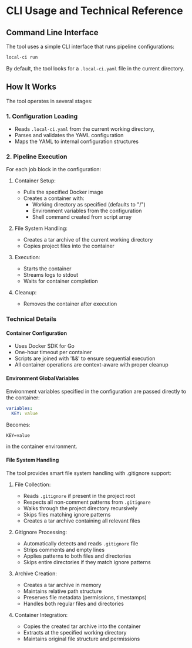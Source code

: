# CLI Usage and Technical Reference

## Command Line Interface

The tool uses a simple CLI interface that runs pipeline configurations:

```bash
local-ci run
```

By default, the tool looks for a `.local-ci.yaml` file in the current directory.

## How It Works

The tool operates in several stages:

### 1. Configuration Loading
- Reads `.local-ci.yaml` from the current working directory, 
- Parses and validates the YAML configuration
- Maps the YAML to internal configuration structures

### 2. Pipeline Execution
For each job block in the configuration:

1. Container Setup:
    - Pulls the specified Docker image
    - Creates a container with:
        - Working directory as specified (defaults to "/")
        - Environment variables from the configuration
        - Shell command created from script array

2. File System Handling:
    - Creates a tar archive of the current working directory
    - Copies project files into the container

3. Execution:
    - Starts the container
    - Streams logs to stdout
    - Waits for container completion

4. Cleanup:
    - Removes the container after execution

### Technical Details

#### Container Configuration
- Uses Docker SDK for Go
- One-hour timeout per container
- Scripts are joined with '&&' to ensure sequential execution
- All container operations are context-aware with proper cleanup

#### Environment GlobalVariables
Environment variables specified in the configuration are passed directly to the container:
```yaml
variables:
  KEY: value
```
Becomes:
```
KEY=value
```
in the container environment.

#### File System Handling
The tool provides smart file system handling with .gitignore support:

1. File Collection:
    - Reads `.gitignore` if present in the project root
    - Respects all non-comment patterns from `.gitignore`
    - Walks through the project directory recursively
    - Skips files matching ignore patterns
    - Creates a tar archive containing all relevant files

2. Gitignore Processing:
    - Automatically detects and reads `.gitignore` file
    - Strips comments and empty lines
    - Applies patterns to both files and directories
    - Skips entire directories if they match ignore patterns

3. Archive Creation:
    - Creates a tar archive in memory
    - Maintains relative path structure
    - Preserves file metadata (permissions, timestamps)
    - Handles both regular files and directories

4. Container Integration:
    - Copies the created tar archive into the container
    - Extracts at the specified working directory
    - Maintains original file structure and permissions
